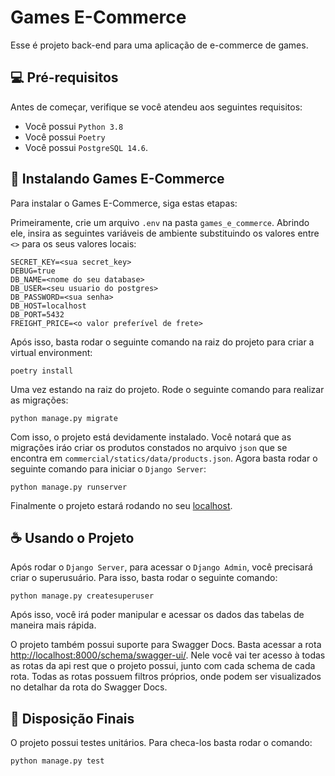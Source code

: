 # Games E-Commerce
Esse é projeto back-end para uma aplicação de e-commerce de games.

## 💻 Pré-requisitos

Antes de começar, verifique se você atendeu aos seguintes requisitos:
* Você possui `Python 3.8`
* Você possui `Poetry`
* Você possui `PostgreSQL 14.6`.

## 🚀 Instalando Games E-Commerce

Para instalar o Games E-Commerce, siga estas etapas:

Primeiramente, crie um arquivo `.env` na pasta `games_e_commerce`. Abrindo ele, insira as seguintes variáveis de ambiente substituindo os valores entre `<>` para os seus valores locais:
```
SECRET_KEY=<sua secret_key>
DEBUG=true
DB_NAME=<nome do seu database>
DB_USER=<seu usuario do postgres>
DB_PASSWORD=<sua senha>
DB_HOST=localhost
DB_PORT=5432
FREIGHT_PRICE=<o valor preferível de frete>
```

Após isso, basta rodar o seguinte comando na raiz do projeto para criar a virtual environment:
```
poetry install
```

Uma vez estando na raiz do projeto. Rode o seguinte comando para realizar as migrações:
```
python manage.py migrate
```

Com isso, o projeto está devidamente instalado. Você notará que as migrações iráo criar os produtos constados no arquivo `json` que se encontra em `commercial/statics/data/products.json`. Agora basta rodar o seguinte comando para iniciar o `Django Server`:
```
python manage.py runserver
```

Finalmente o projeto estará rodando no seu [localhost](http://localhost:8000/admin).

## ☕ Usando o Projeto

Após rodar o `Django Server`, para acessar o `Django Admin`, você precisará criar o superusuário. Para isso, basta rodar o seguinte comando:
```
python manage.py createsuperuser
```
Após isso, você irá poder manipular e acessar os dados das tabelas de maneira mais rápida.

O projeto também possui suporte para Swagger Docs. Basta acessar a rota [http://localhost:8000/schema/swagger-ui/](http://localhost:8000/schema/swagger-ui/). Nele você vai ter acesso à todas as rotas da api rest que o projeto possui, junto com cada schema de cada rota. Todas as rotas possuem filtros próprios, onde podem ser visualizados no detalhar da rota do Swagger Docs.

## :checkered_flag: Disposição Finais
O projeto possui testes unitários. Para checa-los basta rodar o comando:
```
python manage.py test
```
